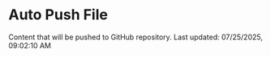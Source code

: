 # Auto Push File

Content that will be pushed to GitHub repository.
Last updated: 07/25/2025, 09:02:10 AM